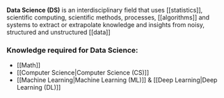 **Data Science (DS)** is an interdisciplinary field that uses [[statistics]], scientific computing, scientific methods, processes, [[algorithms]] and systems to extract or extrapolate knowledge and insights from noisy, structured and unstructured [[data]]

### Knowledge required for Data Science:

* [[Math]]
* [[Computer Science|Computer Science (CS)]]
* [[Machine Learning|Machine Learning (ML)]] & [[Deep Learning|Deep Learning (DL)]]